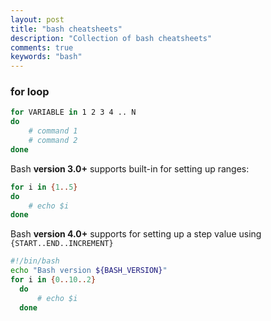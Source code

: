 ```yaml
---
layout: post
title: "bash cheatsheets"
description: "Collection of bash cheatsheets"
comments: true
keywords: "bash"
---
```


### for loop

```bash
for VARIABLE in 1 2 3 4 .. N
do
    # command 1
    # command 2
done
```

Bash **version 3.0+** supports built-in for setting up ranges:

```bash
for i in {1..5}
do
    # echo $i
done
```      

Bash **version 4.0+** supports for setting up a step value using `{START..END..INCREMENT}`

```bash
#!/bin/bash
echo "Bash version ${BASH_VERSION}"
for i in {0..10..2}
  do
      # echo $i
  done
```
